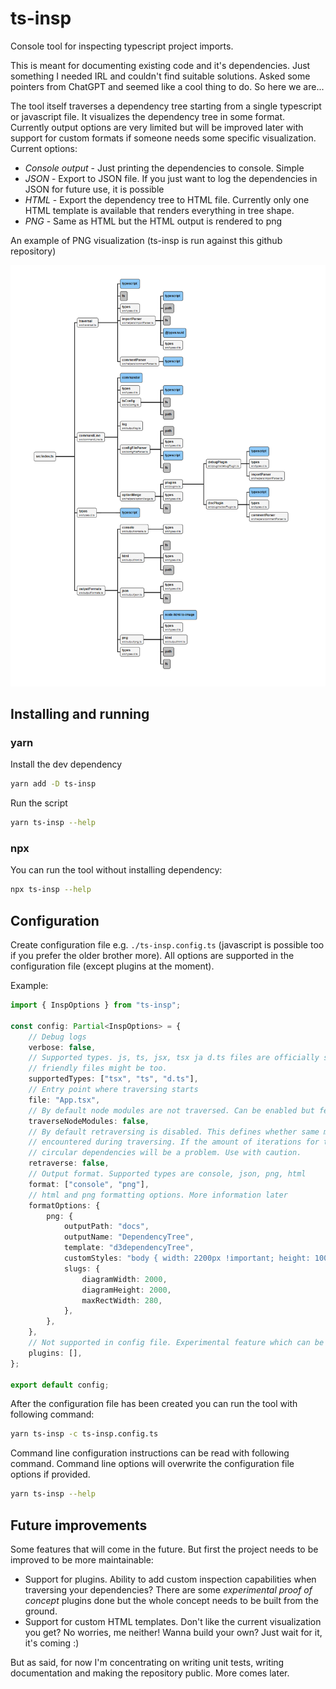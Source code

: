 # ts-insp

Console tool for inspecting typescript project imports.

This is meant for documenting existing code and it's dependencies. Just something I needed IRL and couldn't find suitable solutions. Asked some pointers from ChatGPT and seemed like a cool thing to do. So here we are...

The tool itself traverses a dependency tree starting from a single typescript or javascript file. It visualizes the dependency tree in some format. Currently output options are very limited but will be improved later with support for custom formats if someone needs some specific visualization. Current options:

-   _Console output_ - Just printing the dependencies to console. Simple
-   _JSON_ - Export to JSON file. If you just want to log the dependencies in JSON for future use, it is possible
-   _HTML_ - Export the dependency tree to HTML file. Currently only one HTML template is available that renders everything in tree shape.
-   _PNG_ - Same as HTML but the HTML output is rendered to png

An example of PNG visualization (ts-insp is run against this github repository)

![Dependency Tree of ts-insp tool](https://raw.githubusercontent.com/Klemeesi/ts-insp/main/docs/DependencyTree.png)

## Installing and running

### yarn

Install the dev dependency

```sh
yarn add -D ts-insp
```

Run the script

```sh
yarn ts-insp --help
```

### npx

You can run the tool without installing dependency:

```sh
npx ts-insp --help
```

## Configuration

Create configuration file e.g. `./ts-insp.config.ts` (javascript is possible too if you prefer the older brother more). All options are supported in the configuration file (except plugins at the moment).

Example:

```ts
import { InspOptions } from "ts-insp";

const config: Partial<InspOptions> = {
    // Debug logs
    verbose: false,
    // Supported types. js, ts, jsx, tsx ja d.ts files are officially supported. Some other typescript
    // friendly files might be too.
    supportedTypes: ["tsx", "ts", "d.ts"],
    // Entry point where traversing starts
    file: "App.tsx",
    // By default node modules are not traversed. Can be enabled but feature is experimental
    traverseNodeModules: false,
    // By default retraversing is disabled. This defines whether same module is processed again when
    // encountered during traversing. If the amount of iterations for traversing is too high
    // circular dependencies will be a problem. Use with caution.
    retraverse: false,
    // Output format. Supported types are console, json, png, html
    format: ["console", "png"],
    // html and png formatting options. More information later
    formatOptions: {
        png: {
            outputPath: "docs",
            outputName: "DependencyTree",
            template: "d3dependencyTree",
            customStyles: "body { width: 2200px !important; height: 100% !important; }",
            slugs: {
                diagramWidth: 2000,
                diagramHeight: 2000,
                maxRectWidth: 280,
            },
        },
    },
    // Not supported in config file. Experimental feature which can be enabled from command line.
    plugins: [],
};

export default config;
```

After the configuration file has been created you can run the tool with following command:

```sh
yarn ts-insp -c ts-insp.config.ts
```

Command line configuration instructions can be read with following command. Command line options will overwrite the configuration file options if provided.

```sh
yarn ts-insp --help
```

## Future improvements

Some features that will come in the future. But first the project needs to be improved to be more maintainable:

-   Support for plugins. Ability to add custom inspection capabilities when traversing your dependencies? There are some _experimental proof of concept_ plugins done but the whole concept needs to be built from the ground.
-   Support for custom HTML templates. Don't like the current visualization you get? No worries, me neither! Wanna build your own? Just wait for it, it's coming :)

But as said, for now I'm concentrating on writing unit tests, writing documentation and making the repository public. More comes later.
